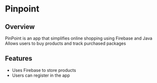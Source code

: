 # Pinpoint

## Overview
PinPoint is an app that simplifies online shopping using Firebase and Java
Allows users to buy products and track purchased packages

## Features
- Uses Firebase to store products
- Users can register in the app
